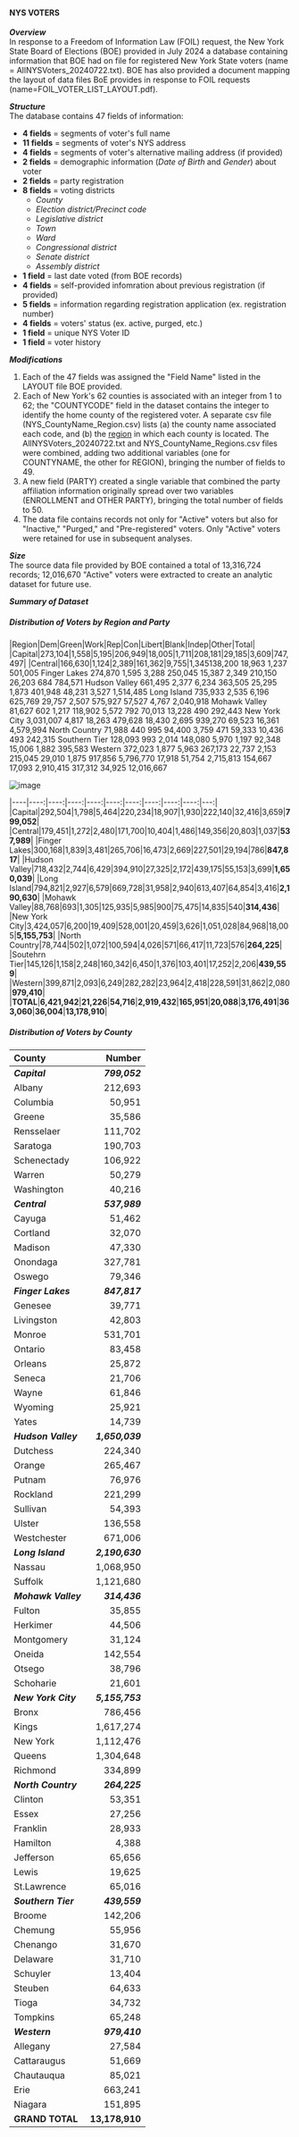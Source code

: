 
#### NYS VOTERS
**_Overview_**  
In response to a Freedom of Information Law (FOIL) request, the New York State Board of Elections (BOE) provided in July 2024 a database containing information that BOE had on file for registered New York State voters (name = AllNYSVoters_20240722.txt). BOE has also provided a document mapping the layout of data files BoE provides in response to FOIL requests (name=FOIL_VOTER_LIST_LAYOUT.pdf).

**_Structure_**  
The database contains 47 fields of information:
* **4 fields** = segments of voter's full name
* **11 fields** = segments of voter's NYS address
* **4 fields** = segments of voter's alternative mailing address (if provided)
* **2 fields** = demographic information (_Date of Birth_ and _Gender_) about voter
* **2 fields** = party registration
* **8 fields** = voting districts
  * _County_
  * _Election district/Precinct code_
  * _Legislative district_
  * _Town_
  * _Ward_
  * _Congressional district_
  * _Senate district_
  * _Assembly district_
* **1 field** = last date voted (from BOE records)
* **4 fields** = self-provided infomration about previous registration (if provided)
* **5 fields** = information regarding registration application (ex. registration number)
* **4 fields** = voters' status (ex. active, purged, etc.)
* **1 field** = unique NYS Voter ID
* **1 field** = voter history

**_Modifications_**  
1. Each of the 47 fields was assigned the "Field Name" listed in the LAYOUT file BOE provided.
2. Each of New York's 62 counties is associated with an integer from 1 to 62; the "COUNTYCODE" field in the dataset contains the integer to identify the home county of the registered voter.  A separate csv file (NYS_CountyName_Region.csv) lists (a) the county name associated each code, and (b) the [region](https://en.wikipedia.org/wiki/Category:Regions_of_New_York_(state)) in which each county is located.  The AllNYSVoters_20240722.txt and NYS_CountyName_Regions.csv files were combined, adding two additional variables (one for COUNTYNAME, the other for REGION), bringing the number of fields to 49.
3. A new field (PARTY) created a single variable that combined the party affiliation information originally spread over two variables (ENROLLMENT and OTHER PARTY), bringing the total number of fields to 50.
4. The data file contains records not only for "Active" voters but also for "Inactive," "Purged," and "Pre-registered" voters.  Only "Active" voters were retained for use in subsequent analyses.  

**_Size_**  
The source data file provided by BOE contained a total of 13,316,724 records; 12,016,670 "Active" voters were extracted to create an analytic dataset for future use.

**_Summary of Dataset_**  
 
##### Distribution of Voters by Region and Party
|Region|Dem|Green|Work|Rep|Con|Libert|Blank|Indep|Other|Total|
|Capital|273,104|1,558|5,195|206,949|18,005|1,711|208,181|29,185|3,609|747,497|
|Central|166,630|1,124|2,389|161,362|9,755|1,345138,200 	 18,963 	 1,237 	 501,005 
Finger Lakes 	 274,870 	 1,595 	 3,288 	 250,045 	 15,387 	 2,349 	 210,150 	 26,203 	 684 	 784,571 
Hudson Valley 	 661,495 	 2,377 	 6,234 	 363,505 	 25,295 	 1,873 	 401,948 	 48,231 	 3,527 	 1,514,485 
Long Island 	 735,933 	 2,535 	 6,196 	 625,769 	 29,757 	 2,507 	 575,927 	 57,527 	 4,767 	 2,040,918 
Mohawk Valley 	 81,627 	 602 	 1,217 	 118,902 	 5,572 	 792 	 70,013 	 13,228 	 490 	 292,443 
New York City	 3,031,007 	 4,817 	 18,263 	 479,628 	 18,430 	 2,695 	 939,270 	 69,523 	 16,361 	 4,579,994 
North Country 	 71,988 	 440 	 995 	 94,400 	 3,759 	 471 	 59,333 	 10,436 	 493 	 242,315 
Southern Tier 	 128,093 	 993 	 2,014 	 148,080 	 5,970 	 1,197 	 92,348 	 15,006 	 1,882 	 395,583 
Western  	 372,023 	 1,877 	 5,963 	 267,173 	 22,737 	 2,153 	 215,045 	 29,010 	 1,875 	 917,856 
	 5,796,770 	 17,918 	 51,754 	 2,715,813 	 154,667 	 17,093 	 2,910,415 	 317,312 	 34,925 	 12,016,667

 ![image](https://github.com/user-attachments/assets/cfd9f410-e2f5-425d-a0b5-32b51a8a5a2b)

|----|----:|----:|----:|----:|----:|----:|----:|----:|----:|---:|
|Capital|292,504|1,798|5,464|220,234|18,907|1,930|222,140|32,416|3,659|**799,052**|
|Central|179,451|1,272|2,480|171,700|10,404|1,486|149,356|20,803|1,037|**537,989**|
|Finger Lakes|300,168|1,839|3,481|265,706|16,473|2,669|227,501|29,194|786|**847,817**|
|Hudson Valley|718,432|2,744|6,429|394,910|27,325|2,172|439,175|55,153|3,699|**1,650,039**|
|Long Island|794,821|2,927|6,579|669,728|31,958|2,940|613,407|64,854|3,416|**2,190,630**|
|Mohawk Valley|88,768|693|1,305|125,935|5,985|900|75,475|14,835|540|**314,436**|
|New York City|3,424,057|6,200|19,409|528,001|20,459|3,626|1,051,028|84,968|18,005|**5,155,753**|
|North Country|78,744|502|1,072|100,594|4,026|571|66,417|11,723|576|**264,225**|
|Soutehrn Tier|145,126|1,158|2,248|160,342|6,450|1,376|103,401|17,252|2,206|**439,559**|
|Western|399,871|2,093|6,249|282,282|23,964|2,418|228,591|31,862|2,080|**979,410**|
|**TOTAL**|**6,421,942**|**21,226**|**54,716**|**2,919,432**|**165,951**|**20,088**|**3,176,491**|**363,060**|**36,004**|**13,178,910**|

##### Distribution of Voters by County
|County|Number|
|:----|----:|
|**_Capital_**|**_799,052_**|
|Albany|212,693|
|Columbia|50,951|
|Greene|35,586|
|Rensselaer|111,702|
|Saratoga|190,703|
|Schenectady|106,922|
|Warren|50,279|
|Washington|40,216|
|**_Central_**|**_537,989_**|
|Cayuga|51,462|
|Cortland|32,070|
|Madison|47,330|
|Onondaga|327,781|
|Oswego|79,346|
|**_Finger Lakes_**|**_847,817_**|
|Genesee|39,771|
|Livingston|42,803|
|Monroe|531,701|
|Ontario|83,458|
|Orleans|25,872|
|Seneca|21,706|
|Wayne|61,846|
|Wyoming|25,921|
|Yates|14,739|
|**_Hudson Valley_**|**_1,650,039_**|
|Dutchess|224,340|
|Orange|265,467|
|Putnam|76,976|
|Rockland|221,299|
|Sullivan|54,393|
|Ulster|136,558|
|Westchester|671,006|
|**_Long Island_**|**_2,190,630_**|
|Nassau|1,068,950|
|Suffolk|1,121,680|
|**_Mohawk Valley_**|**_314,436_**|
|Fulton|35,855|
|Herkimer|44,506|
|Montgomery|31,124|
|Oneida|142,554|
|Otsego|38,796|
|Schoharie|21,601|
|**_New York City_**|**_5,155,753_**|
|Bronx|786,456|
|Kings|1,617,274|
|New York|1,112,476|
|Queens|1,304,648|
|Richmond|334,899|
|**_North Country_**|**_264,225_**|
|Clinton|53,351|
|Essex|27,256|
|Franklin|28,933|
|Hamilton|4,388|
|Jefferson|65,656|
|Lewis|19,625|
|St.Lawrence|65,016|
|**_Southern Tier_**|**_439,559_**|
|Broome|142,206|
|Chemung|55,956|
|Chenango|31,670|
|Delaware|31,710|
|Schuyler|13,404|
|Steuben|64,633|
|Tioga|34,732|
|Tompkins|65,248|
|**_Western_**|**_979,410_**|
|Allegany|27,584|
|Cattaraugus|51,669|
|Chautauqua|85,021|
|Erie|663,241|
|Niagara|151,895|
|**GRAND TOTAL**|**13,178,910**|
